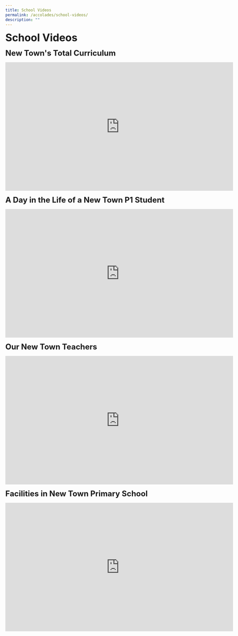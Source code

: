 ```yaml
---
title: School Videos
permalink: /accolades/school-videos/
description: ""
---
```

**<font size=6>School Videos</font>**

**<font size=5>New Town's Total Curriculum</font>**
<iframe width="710" height="400" src="https://www.youtube.com/embed/0vEo3xn0xtM" title="New Town's Total Curriculum" frameborder="0" allow="accelerometer; autoplay; clipboard-write; encrypted-media; gyroscope; picture-in-picture" allowfullscreen></iframe>

**<font size=5>A Day in the Life of a New Town P1 Student</font>**
<iframe width="710" height="400" src="https://www.youtube.com/embed/cWdbUO1HjQM" title="A Day in the Life of a New Town P1 Student" frameborder="0" allow="accelerometer; autoplay; clipboard-write; encrypted-media; gyroscope; picture-in-picture" allowfullscreen></iframe>

**<font size=5>Our New Town Teachers</font>**
<iframe width="710" height="400" src="https://www.youtube.com/embed/O8eS5assRCA" title="Our New Town Teachers" frameborder="0" allow="accelerometer; autoplay; clipboard-write; encrypted-media; gyroscope; picture-in-picture" allowfullscreen></iframe>

**<font size=5>Facilities in New Town Primary School</font>**
<iframe width="710" height="400" src="https://www.youtube.com/embed/GAjDgJrbyMg" title="Facilities in New Town Primary" frameborder="0" allow="accelerometer; autoplay; clipboard-write; encrypted-media; gyroscope; picture-in-picture" allowfullscreen></iframe>